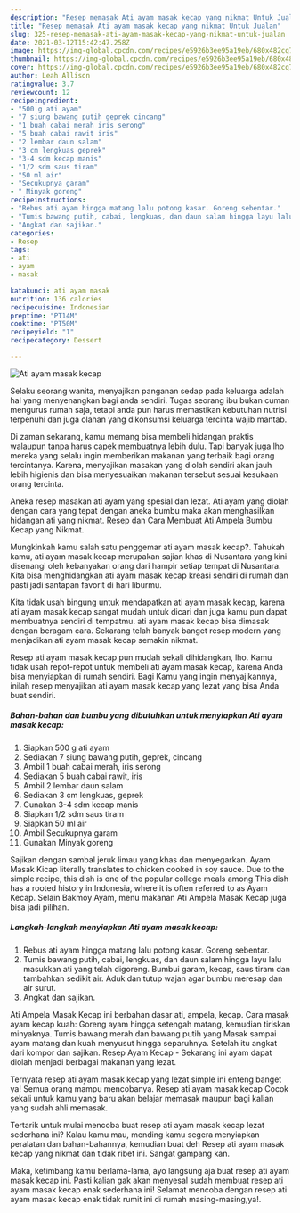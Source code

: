 ```yaml
---
description: "Resep memasak Ati ayam masak kecap yang nikmat Untuk Jualan"
title: "Resep memasak Ati ayam masak kecap yang nikmat Untuk Jualan"
slug: 325-resep-memasak-ati-ayam-masak-kecap-yang-nikmat-untuk-jualan
date: 2021-03-12T15:42:47.258Z
image: https://img-global.cpcdn.com/recipes/e5926b3ee95a19eb/680x482cq70/ati-ayam-masak-kecap-foto-resep-utama.jpg
thumbnail: https://img-global.cpcdn.com/recipes/e5926b3ee95a19eb/680x482cq70/ati-ayam-masak-kecap-foto-resep-utama.jpg
cover: https://img-global.cpcdn.com/recipes/e5926b3ee95a19eb/680x482cq70/ati-ayam-masak-kecap-foto-resep-utama.jpg
author: Leah Allison
ratingvalue: 3.7
reviewcount: 12
recipeingredient:
- "500 g ati ayam"
- "7 siung bawang putih geprek cincang"
- "1 buah cabai merah iris serong"
- "5 buah cabai rawit iris"
- "2 lembar daun salam"
- "3 cm lengkuas geprek"
- "3-4 sdm kecap manis"
- "1/2 sdm saus tiram"
- "50 ml air"
- "Secukupnya garam"
- " Minyak goreng"
recipeinstructions:
- "Rebus ati ayam hingga matang lalu potong kasar. Goreng sebentar."
- "Tumis bawang putih, cabai, lengkuas, dan daun salam hingga layu lalu masukkan ati yang telah digoreng. Bumbui garam, kecap, saus tiram dan tambahkan sedikit air. Aduk dan tutup wajan agar bumbu meresap dan air surut."
- "Angkat dan sajikan."
categories:
- Resep
tags:
- ati
- ayam
- masak

katakunci: ati ayam masak 
nutrition: 136 calories
recipecuisine: Indonesian
preptime: "PT14M"
cooktime: "PT50M"
recipeyield: "1"
recipecategory: Dessert

---
```



![Ati ayam masak kecap](https://img-global.cpcdn.com/recipes/e5926b3ee95a19eb/680x482cq70/ati-ayam-masak-kecap-foto-resep-utama.jpg)

Selaku seorang wanita, menyajikan panganan sedap pada keluarga adalah hal yang menyenangkan bagi anda sendiri. Tugas seorang ibu bukan cuman mengurus rumah saja, tetapi anda pun harus memastikan kebutuhan nutrisi terpenuhi dan juga olahan yang dikonsumsi keluarga tercinta wajib mantab.

Di zaman  sekarang, kamu memang bisa membeli hidangan praktis walaupun tanpa harus capek membuatnya lebih dulu. Tapi banyak juga lho mereka yang selalu ingin memberikan makanan yang terbaik bagi orang tercintanya. Karena, menyajikan masakan yang diolah sendiri akan jauh lebih higienis dan bisa menyesuaikan makanan tersebut sesuai kesukaan orang tercinta. 

Aneka resep masakan ati ayam yang spesial dan lezat. Ati ayam yang diolah dengan cara yang tepat dengan aneka bumbu maka akan menghasilkan hidangan ati yang nikmat. Resep dan Cara Membuat Ati Ampela Bumbu Kecap yang Nikmat.

Mungkinkah kamu salah satu penggemar ati ayam masak kecap?. Tahukah kamu, ati ayam masak kecap merupakan sajian khas di Nusantara yang kini disenangi oleh kebanyakan orang dari hampir setiap tempat di Nusantara. Kita bisa menghidangkan ati ayam masak kecap kreasi sendiri di rumah dan pasti jadi santapan favorit di hari liburmu.

Kita tidak usah bingung untuk mendapatkan ati ayam masak kecap, karena ati ayam masak kecap sangat mudah untuk dicari dan juga kamu pun dapat membuatnya sendiri di tempatmu. ati ayam masak kecap bisa dimasak dengan beragam cara. Sekarang telah banyak banget resep modern yang menjadikan ati ayam masak kecap semakin nikmat.

Resep ati ayam masak kecap pun mudah sekali dihidangkan, lho. Kamu tidak usah repot-repot untuk membeli ati ayam masak kecap, karena Anda bisa menyiapkan di rumah sendiri. Bagi Kamu yang ingin menyajikannya, inilah resep menyajikan ati ayam masak kecap yang lezat yang bisa Anda buat sendiri.

<!--inarticleads1-->

##### Bahan-bahan dan bumbu yang dibutuhkan untuk menyiapkan Ati ayam masak kecap:

1. Siapkan 500 g ati ayam
1. Sediakan 7 siung bawang putih, geprek, cincang
1. Ambil 1 buah cabai merah, iris serong
1. Sediakan 5 buah cabai rawit, iris
1. Ambil 2 lembar daun salam
1. Sediakan 3 cm lengkuas, geprek
1. Gunakan 3-4 sdm kecap manis
1. Siapkan 1/2 sdm saus tiram
1. Siapkan 50 ml air
1. Ambil Secukupnya garam
1. Gunakan  Minyak goreng


Sajikan dengan sambal jeruk limau yang khas dan menyegarkan. Ayam Masak Kicap literally translates to chicken cooked in soy sauce. Due to the simple recipe, this dish is one of the popular college meals among This dish has a rooted history in Indonesia, where it is often referred to as Ayam Kecap. Selain Bakmoy Ayam, menu makanan Ati Ampela Masak Kecap juga bisa jadi pilihan. 

<!--inarticleads2-->

##### Langkah-langkah menyiapkan Ati ayam masak kecap:

1. Rebus ati ayam hingga matang lalu potong kasar. Goreng sebentar.
1. Tumis bawang putih, cabai, lengkuas, dan daun salam hingga layu lalu masukkan ati yang telah digoreng. Bumbui garam, kecap, saus tiram dan tambahkan sedikit air. Aduk dan tutup wajan agar bumbu meresap dan air surut.
1. Angkat dan sajikan.


Ati Ampela Masak Kecap ini berbahan dasar ati, ampela, kecap. Cara masak ayam kecap kuah: Goreng ayam hingga setengah matang, kemudian tiriskan minyaknya. Tumis bawang merah dan bawang putih yang Masak sampai ayam matang dan kuah menyusut hingga separuhnya. Setelah itu angkat dari kompor dan sajikan. Resep Ayam Kecap - Sekarang ini ayam dapat diolah menjadi berbagai makanan yang lezat. 

Ternyata resep ati ayam masak kecap yang lezat simple ini enteng banget ya! Semua orang mampu mencobanya. Resep ati ayam masak kecap Cocok sekali untuk kamu yang baru akan belajar memasak maupun bagi kalian yang sudah ahli memasak.

Tertarik untuk mulai mencoba buat resep ati ayam masak kecap lezat sederhana ini? Kalau kamu mau, mending kamu segera menyiapkan peralatan dan bahan-bahannya, kemudian buat deh Resep ati ayam masak kecap yang nikmat dan tidak ribet ini. Sangat gampang kan. 

Maka, ketimbang kamu berlama-lama, ayo langsung aja buat resep ati ayam masak kecap ini. Pasti kalian gak akan menyesal sudah membuat resep ati ayam masak kecap enak sederhana ini! Selamat mencoba dengan resep ati ayam masak kecap enak tidak rumit ini di rumah masing-masing,ya!.

